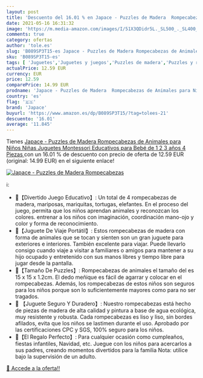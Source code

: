 ```yaml
---
layout: post
title: 'Descuento del 16.01 % en Japace - Puzzles de Madera  Rompecabezas'
date: 2021-05-16 16:31:32
image: 'https://m.media-amazon.com/images/I/51X3QDidr5L._SL500_._SL400_.jpg'
comments: true
category: ofertas
author: 'tole.es'
slug: 'B089SP3T15-es Japace - Puzzles de Madera Rompecabezas de Animales para...'
sku: 'B089SP3T15-es'
tags: [ 'Juguetes','Juguetes y juegos','Puzzles de madera','Puzzles y rompecabezas','bebé','japace', ]
actualPrice: 12.59 EUR
currency: EUR
price: 12.59
comparePrice: 14.99 EUR
prodname: 'Japace - Puzzles de Madera  Rompecabezas de Animales para Niños Niñas  Juguetes Montessori Educativos para Bebé de 1 2 3 años  4 Piezas '
country: 'es'
flag: '🇪🇸'
brand: 'Japace'
buyurl: 'https://www.amazon.es/dp/B089SP3T15/?tag=tolees-21'
descuento: '16.01'
average: '11.845'
---
```


Tienes [Japace - Puzzles de Madera  Rompecabezas de Animales para Niños Niñas  Juguetes Montessori Educativos para Bebé de 1 2 3 años  4 Piezas ](https://www.amazon.es/dp/B089SP3T15/?tag=tolees-21) con un 16.01 % de descuento con precio de oferta de 12.59 EUR (original: 14.99 EUR) en el siguiente enlace!

[![Japace - Puzzles de Madera  Rompecabezas](https://m.media-amazon.com/images/I/51X3QDidr5L._SL500_._SL400_.jpg)](https://www.amazon.es/dp/B089SP3T15/?tag=tolees-21)

ℹ️:

- 🐢【Divertido Juego Educativo】: Un total de 4 rompecabezas de madera, mariposas, mariquitas, tortugas, elefantes. En el proceso del juego, permita que los niños aprendan animales y reconozcan los colores. entrenar a los niños con imaginación, coordinación mano-ojo y color y forma de reconocimiento.
- 🐘【Juguete De Viaje Portátil】: Estos rompecabezas de madera con forma de animales que se tocan y sienten son un gran juguete para exteriores e interiores. También excelente para viajar. Puede llevarlo consigo cuando viaje a visitar a familiares o amigos para mantener a su hijo ocupado y entretenido con sus manos libres y tiempo libre para jugar desde la pantalla.
- 🐞【Tamaño De Puzzles】: Rompecabezas de animales el tamaño del es 15 x 15 x 1.2cm. El dedo meñique es fácil de agarrar y colocar en el rompecabezas. Además, los rompecabezas de estos niños son seguros para los niños porque son lo suficientemente mayores como para no ser tragados.
- 🦋 【Juguete Seguro Y Duradero】: Nuestro rompecabezas está hecho de piezas de madera de alta calidad y pintura a base de agua ecológica, muy resistente y robusta. Cada rompecabezas es liso y liso, sin bordes afilados, evita que los niños se lastimen durante el uso. Aprobado por las certificaciones CPC y SGS, 100% seguro para los niños.
- 🎁【El Regalo Perfecto】: Para cualquier ocasión como cumpleaños, fiestas infantiles, Navidad, etc. Juegue con los niños para acercarlos a sus padres, creando momentos divertidos para la familia Nota: utilice bajo la supervisión de un adulto.

[🛒 Accede a la oferta!!](https://www.amazon.es/dp/B089SP3T15/?tag=tolees-21)

